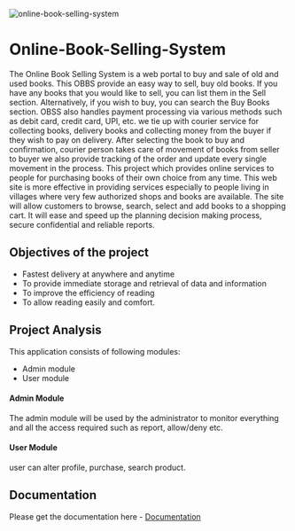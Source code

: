 
![online-book-selling-system](https://github.com/abhijithca78/Online-Book-Selling-System/assets/83497961/e5c14bba-8636-42aa-9ff9-1cb40c487b79)

# Online-Book-Selling-System

The Online Book Selling System is a web portal to buy and sale of old and used books. This OBBS provide an easy way to sell, buy old books. If you have any books that you would like to sell, you can list them in the Sell section. Alternatively, if you wish to buy, you can search the Buy Books section. OBSS also handles payment processing via various methods such as debit card, credit card, UPI, etc. we tie up with courier service for collecting books, delivery books and collecting money from the buyer if they wish to pay on delivery. After selecting the book to buy and confirmation, courier person takes care of movement of books from seller to buyer we also provide tracking of the order and update every single movement in the process. This project which provides online services to people for purchasing books of their own choice from any time. This web site is more effective in providing services especially to people living in villages where very few authorized shops and books are available. The site will allow customers to browse, search, select and add books to a shopping cart. It will ease and speed up the planning decision making process, secure confidential and reliable reports.


## Objectives of the project

- Fastest delivery at anywhere and anytime 
- To provide immediate storage and retrieval of data and information 
- To improve the efficiency of reading 
- To allow reading easily and comfort.
## Project Analysis

This application consists of following modules:

- Admin module
- User module

#### Admin Module

The admin module will be used by the administrator to monitor everything and all the access required such as report, allow/deny etc.

#### User Module

user can alter profile, purchase, search product.


## Documentation

Please get the documentation here -
[Documentation](https://github.com/abhijithca78/Online-Book-Selling-System/files/13417182/documentation.pdf)
